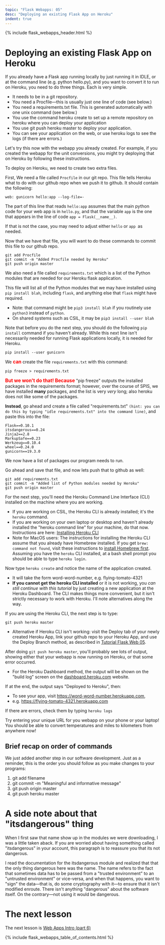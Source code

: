 ```yaml
---
topic: "Flask Webapps: 05"
desc: "Deploying an existing Flask App on Heroku"
indent: true
---
```


{% include flask_webapps_header.html %}


# Deploying an existing Flask App on Heroku

If you already have a Flask app running locally by just running it in IDLE, or at the command line (e.g. python hello.py), and you want to convert it to run on Heroku, you need to do three things.  Each is very simple.

* It needs to be in a git repository.
* You need a Procfile—this is usually just one line of code (see below.)
* You need a requirements.txt file.  This is generated automatically with one unix command (see below.)
* You use the command heroku create to set up a remote repository on heroku where you can deploy your application
* You use git push heroku master to deploy your application.
* You can see your application on the web, or use heroku logs to see the logs (if there are errors.)


Let's try this now with the webapp you already created.  For example, if you
created the webapp for the unit conversions, you might try deploying that on Heroku by
following these instructions.

To deploy on Heroku, we need to create two extra files.

First, We need a file called `Procfile` in our git repo.  This file tells Heroku what to do with our github repo when we push it to github.  It should contain the following:

```
web: gunicorn hello:app --log-file=-
```

The part of this line that reads  `hello:app` assumes that the main python code for your web app is in `hello.py`, and that the variable `app` is the one that appears in the line of code `app = Flask(__name__)`.

If that is not the case, you may need to adjust either `hello` or `app `as needed.

Now that we have that file, you will want to do these commands to commit this file to our github repo.

```
git add Procfile
git commit -m "Added Procfile needed by Heroku"
git push origin master
```

We also need a file called  `requirements.txt` which is a list of the Python modules that are needed for our Heroku flask application.   

This file will list all of the Python modules that we may have installed using 
`pip install blah`, including `flask`, and anything else that `flask` might have required.

* Note: that command might be `pip3 install blah` if you routinely use `python3` instead of
`python`. 
* On shared systems such as CSIL, it may be `pip3 install --user blah`

Note that before you do the next step, you should do the following `pip install` command if you haven't already.  While this next line isn't necessarily needed for running Flask applications locally, it is needed for Heroku.

```
pip install --user gunicorn
```

We  <span style="font-weight:bold; font-size: 110%; color:red;">can</span> create the file `requirements.txt` with this command:

```
pip freeze > requirements.txt
```

 <span style="font-weight:bold; font-size: 110%; color:red;">But we won't do that! Because</span> "pip freeze" outputs the installed packages in the requirements format; however, over the course of SPIS, we have installed **many** packages, and the list is very *very* long; also heroku does not like some of the packages.

**Instead**, go ahead and create a file called "requirements.txt" `(hint: you can do this by typing "idle requirements.txt" into the command line)`, and paste this into the file:

```
Flask==0.10.1
itsdangerous==0.24
Jinja2==2.8
MarkupSafe==0.23
Werkzeug==0.10.4
wheel==0.24.0
gunicorn==19.3.0
```

We now have a list of packages our program needs to run. 

Go ahead and save that file, and now lets push that to github as well:

```
git add requirements.txt
git commit -m "Added list of Python modules needed by Heroku"
git push origin master
```

For the next step, you'll need the Heroku Command Line Interface (CLI) installed on the
machine where you are working. 
* If you are working on CSIL, the Heroku CLI is already installed;
it's the `heroku` command.  
* If you are working on your own laptop or desktop and haven't already installed the "heroku command line" for your machine,
do that now.   Instructions are here: [Installing Heroku CLI](https://devcenter.heroku.com/articles/heroku-cli)
* Note for MacOS users: The instructions for installing the Heroku CLI 
   assume that you already have Homebrew installed.  If you get `brew: command not found`, visit
   these instructions to [install Homebrew first](https://brew.sh).
Assuming you have the `heroku` CLI installed, at a bash shell prompt you should be able to type
`heroku login`.


Now type `heroku create` and notice the name of the application created.
* It will take the form word-word-number, e.g. flying-tomato-4321
* <b>If you cannot get the heroku CLI installed</b> or it is not working, you *can still
   continue with this tutorial* by just creating a new application at the Heroku Dashboard.
   The CLI makes things more convenient, but it isn't strictly necessary to work with Heroku.
   I'll note alternatives along the way.

If you are using the Heroku CLI, the next step is to type:

```
git push heroku master
```

* Alternative if Heroku CLI isn't working: visit the Deploy tab of your newly created 
   Heroku App,  link your github repo to your Heroku App, and use the Deploy Branch method,
   as described in [Tutorial Flask Web 05](/tutorials/flask_web_05/).

After doing `git push heroku master`, you'll probably see lots of output, 
showing either that your webapp is now running on Heroku, or that some error occurred.
* For the Heroku Dashboard method, the output will be shown on the "build log" screen 
   on the [dashboard.heroku.com](https://dashboard.heroku.com) website.

If at the end, the output says "Deployed to Heroku", then:

* To see your app, visit https://word-word-number.herokuapp.com, 
* e.g. https://flying-tomato-4321.herokuapp.com

If there are errors, check them by typing `heroku logs`

Try entering your unique URL for you webapp on your phone or your laptop! You should be able to convert temperatures and miles to kilometers from anywhere now!

## Brief recap on order of commands

We just added another step in our software development. Just as a reminder, this is the order you should follow as you make changes to your programs:

1. git add filename
2. git commit -m "Meaningful and informative message"
3. git push origin master
4. git push heroku master

# A side note about that "itsdangerous" thing 


When I first saw that name show up in the modules we were downloading, I was a little taken aback.
If you are worried about having something called "itsdangerous" in your account, this paragraph is to reassure you that its not dangerous. 

I read the documentation for the itsdangerous module and realized that that the only thing dangerous here was the name.   The name refers to the fact that sometimes data has to be passed from a "trusted environment" to an "untrusted environment" or vice-versa, and when that happens, you want to "sign" the data—that is, do some cryptography with it—to ensure that it isn't modified enroute.  There isn't anything "dangerous" about the software itself.  On the contrary—not using it would be dangerous.


# The next lesson

The next lesson is [Web Apps Intro (part 6)](/tutorials/flask_webapps_06/)

{% include flask_webapps_table_of_contents.html %}
